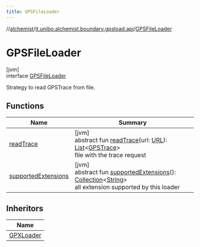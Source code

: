 ```yaml
---
title: GPSFileLoader
---
```

//[alchemist](../../../index.html)/[it.unibo.alchemist.boundary.gpsload.api](../index.html)/[GPSFileLoader](index.html)



# GPSFileLoader



[jvm]\
interface [GPSFileLoader](index.html)

Strategy to read GPSTrace from file.



## Functions


| Name | Summary |
|---|---|
| [readTrace](read-trace.html) | [jvm]<br>abstract fun [readTrace](read-trace.html)(url: [URL](https://docs.oracle.com/javase/8/docs/api/java/net/URL.html)): [List](https://docs.oracle.com/javase/8/docs/api/java/util/List.html)<[GPSTrace](../../it.unibo.alchemist.model.interfaces/-g-p-s-trace/index.html)><br>file with the trace request |
| [supportedExtensions](supported-extensions.html) | [jvm]<br>abstract fun [supportedExtensions](supported-extensions.html)(): [Collection](https://docs.oracle.com/javase/8/docs/api/java/util/Collection.html)<[String](https://docs.oracle.com/javase/8/docs/api/java/lang/String.html)><br>all extension supported by this loader |


## Inheritors


| Name |
|---|
| [GPXLoader](../../it.unibo.alchemist.boundary.gpsload.impl/-g-p-x-loader/index.html) |

